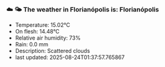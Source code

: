 ### ☁️ 🌤️  The weather in Florianópolis is: Florianópolis

- Temperature: 15.02°C
- On flesh: 14.48°C
- Relative air humidity: 73%
- Rain: 0.0 mm
- Description: Scattered clouds
- last updated: 2025-08-24T01:37:57.765867
